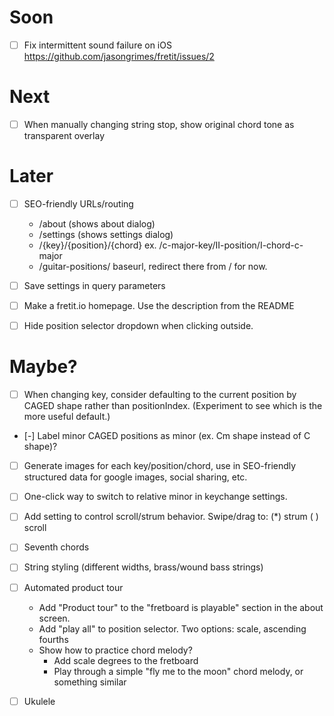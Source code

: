 # Soon

- [ ] Fix intermittent sound failure on iOS https://github.com/jasongrimes/fretit/issues/2

# Next

- [ ] When manually changing string stop, show original chord tone as transparent overlay

# Later

- [ ] SEO-friendly URLs/routing
  - /about (shows about dialog)
  - /settings (shows settings dialog)
  - /{key}/{position}/{chord} ex. /c-major-key/II-position/I-chord-c-major
  - /guitar-positions/ baseurl, redirect there from / for now.

- [ ] Save settings in query parameters

- [ ] Make a fretit.io homepage. Use the description from the README

- [ ] Hide position selector dropdown when clicking outside.

# Maybe?

- [ ] When changing key, consider defaulting to the current position by CAGED shape rather than positionIndex.
  (Experiment to see which is the more useful default.)

- [-] Label minor CAGED positions as minor (ex. Cm shape instead of C shape)?
- [ ] Generate images for each key/position/chord, use in SEO-friendly structured data for google images, social sharing, etc.
- [ ] One-click way to switch to relative minor in keychange settings.
- [ ] Add setting to control scroll/strum behavior. Swipe/drag to: (\*) strum ( ) scroll
- [ ] Seventh chords
- [ ] String styling (different widths, brass/wound bass strings)
- [ ] Automated product tour
  - Add "Product tour" to the "fretboard is playable" section in the about screen.
  - Add "play all" to position selector. Two options: scale, ascending fourths
  - Show how to practice chord melody?
    - Add scale degrees to the fretboard
    - Play through a simple "fly me to the moon" chord melody, or something similar
- [ ] Ukulele

